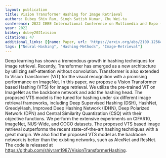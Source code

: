 ```yaml
---
layout: publication
title: Vision Transformer Hashing for Image Retrieval
authors: Dubey Shiv Ram, Singh Satish Kumar, Chu Wei-ta
conference: 2022 IEEE International Conference on Multimedia and Expo (ICME)
year: 2022
bibkey: dubey2021vision
citations: 47
additional_links: [{name: Paper, url: 'https://arxiv.org/abs/2109.12564'}]
tags: ["Neural-Hashing", "Hashing-Methods", "Image-Retrieval"]
---
```

Deep learning has shown a tremendous growth in hashing techniques for image
retrieval. Recently, Transformer has emerged as a new architecture by utilizing
self-attention without convolution. Transformer is also extended to Vision
Transformer (ViT) for the visual recognition with a promising performance on
ImageNet. In this paper, we propose a Vision Transformer based Hashing (VTS)
for image retrieval. We utilize the pre-trained ViT on ImageNet as the backbone
network and add the hashing head. The proposed VTS model is fine tuned for
hashing under six different image retrieval frameworks, including Deep
Supervised Hashing (DSH), HashNet, GreedyHash, Improved Deep Hashing Network
(IDHN), Deep Polarized Network (DPN) and Central Similarity Quantization (CSQ)
with their objective functions. We perform the extensive experiments on
CIFAR10, ImageNet, NUS-Wide, and COCO datasets. The proposed VTS based image
retrieval outperforms the recent state-of-the-art hashing techniques with a
great margin. We also find the proposed VTS model as the backbone network is
better than the existing networks, such as AlexNet and ResNet. The code is
released at https://github.com/shivram1987/VisionTransformerHashing.